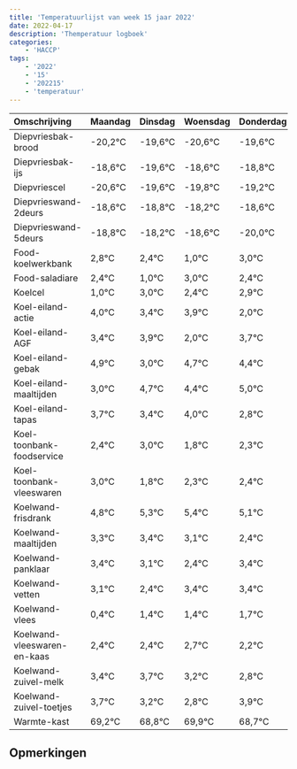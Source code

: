 ```yaml
---
title: 'Temperatuurlijst van week 15 jaar 2022'
date: 2022-04-17
description: 'Themperatuur logboek'
categories:
    - 'HACCP'
tags:
    - '2022'
    - '15'
    - '202215'
    - 'temperatuur'
---
```

|Omschrijving|Maandag|Dinsdag|Woensdag|Donderdag|Vrijdag|Zaterdag|Zondag|
|:---|:---|:---|:---|:---|:---|:---|:---|
|Diepvriesbak-brood|-20,2°C|-19,6°C|-20,6°C|-19,6°C|-19,8°C|-19,2°C|-19,6°C|
|Diepvriesbak-ijs|-18,6°C|-19,6°C|-18,6°C|-18,8°C|-18,2°C|-18,6°C|-20,0°C|
|Diepvriescel|-20,6°C|-19,6°C|-19,8°C|-19,2°C|-19,6°C|-21,0°C|-19,0°C|
|Diepvrieswand-2deurs|-18,6°C|-18,8°C|-18,2°C|-18,6°C|-20,0°C|-18,0°C|-18,6°C|
|Diepvrieswand-5deurs|-18,8°C|-18,2°C|-18,6°C|-20,0°C|-18,0°C|-18,6°C|-18,1°C|
|Food-koelwerkbank|2,8°C|2,4°C|1,0°C|3,0°C|2,4°C|2,9°C|1,0°C|
|Food-saladiare|2,4°C|1,0°C|3,0°C|2,4°C|2,9°C|1,0°C|2,7°C|
|Koelcel|1,0°C|3,0°C|2,4°C|2,9°C|1,0°C|2,7°C|2,4°C|
|Koel-eiland-actie|4,0°C|3,4°C|3,9°C|2,0°C|3,7°C|3,4°C|4,0°C|
|Koel-eiland-AGF|3,4°C|3,9°C|2,0°C|3,7°C|3,4°C|4,0°C|2,8°C|
|Koel-eiland-gebak|4,9°C|3,0°C|4,7°C|4,4°C|5,0°C|3,8°C|4,3°C|
|Koel-eiland-maaltijden|3,0°C|4,7°C|4,4°C|5,0°C|3,8°C|4,3°C|4,4°C|
|Koel-eiland-tapas|3,7°C|3,4°C|4,0°C|2,8°C|3,3°C|3,4°C|3,1°C|
|Koel-toonbank-foodservice|2,4°C|3,0°C|1,8°C|2,3°C|2,4°C|2,1°C|1,4°C|
|Koel-toonbank-vleeswaren|3,0°C|1,8°C|2,3°C|2,4°C|2,1°C|1,4°C|2,4°C|
|Koelwand-frisdrank|4,8°C|5,3°C|5,4°C|5,1°C|4,4°C|5,4°C|5,4°C|
|Koelwand-maaltijden|3,3°C|3,4°C|3,1°C|2,4°C|3,4°C|3,4°C|3,7°C|
|Koelwand-panklaar|3,4°C|3,1°C|2,4°C|3,4°C|3,4°C|3,7°C|3,2°C|
|Koelwand-vetten|3,1°C|2,4°C|3,4°C|3,4°C|3,7°C|3,2°C|2,8°C|
|Koelwand-vlees|0,4°C|1,4°C|1,4°C|1,7°C|1,2°C|0,8°C|1,9°C|
|Koelwand-vleeswaren-en-kaas|2,4°C|2,4°C|2,7°C|2,2°C|1,8°C|2,9°C|1,7°C|
|Koelwand-zuivel-melk|3,4°C|3,7°C|3,2°C|2,8°C|3,9°C|2,7°C|3,4°C|
|Koelwand-zuivel-toetjes|3,7°C|3,2°C|2,8°C|3,9°C|2,7°C|3,4°C|3,9°C|
|Warmte-kast|69,2°C|68,8°C|69,9°C|68,7°C|69,4°C|69,9°C|70,0°C|

## Opmerkingen


